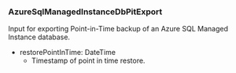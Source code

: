 ### AzureSqlManagedInstanceDbPitExport
Input for exporting Point-in-Time backup of an Azure SQL Managed Instance database.

- restorePointInTime: DateTime
  - Timestamp of point in time restore.
